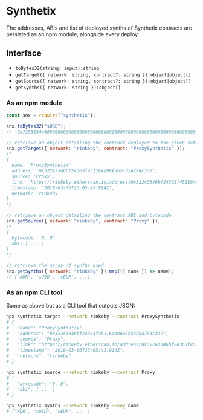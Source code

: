# Synthetix

The addresses, ABIs and list of deployed synths of Synthetix contracts are persisted as an npm module, alongside every deploy.

## Interface

- `toBytes32(string: input):string`
- `getTarget({ network: string, contract?: string }):object|object[]`
- `getSource({ network: string, contract?: string }):object|object[]`
- `getSynths({ network: string }):object[]`

### As an npm module

```javascript
const snx = require("synthetix");

snx.toBytes32("sUSD");
// '0x7355534400000000000000000000000000000000000000000000000000000000'

// retrieve an object detailing the contract deployed to the given network.
snx.getTarget({ network: "rinkeby", contract: "ProxySynthetix" });
/*
{
  name: 'ProxySynthetix',
  address: '0x322A3346bf24363f451164d96A5b5cd5A7F4c337',
  source: 'Proxy',
  link: 'https://rinkeby.etherscan.io/address/0x322A3346bf24363f451164d96A5b5cd5A7F4c337',
  timestamp: '2019-03-06T23:05:43.914Z',
  network: 'rinkeby'
}
*/

// retrieve an object detailing the contract ABI and bytecode
snx.getSource({ network: "rinkeby", contract: "Proxy" });
/*
{
  bytecode: '0..0',
  abi: [ ... ]
}
*/

// retrieve the array of synths used
snx.getSynths({ network: "rinkeby" }).map(({ name }) => name);
// ['XDR', 'sUSD', 'sEUR', ...]
```

### As an npm CLI tool

Same as above but as a CLI tool that outputs JSON:

```bash
npx synthetix target --network rinkeby --contract ProxySynthetix
# {
#   "name": "ProxySynthetix",
#   "address": "0x322A3346bf24363f451164d96A5b5cd5A7F4c337",
#   "source": "Proxy",
#   "link": "https://rinkeby.etherscan.io/address/0x322A3346bf24363f451164d96A5b5cd5A7F4c337",
#   "timestamp": "2019-03-06T23:05:43.914Z",
#   "network": "rinkeby"
# }

npx synthetix source --network rinkeby --contract Proxy
# {
#   "bytecode": "0..0",
#   "abi": [ ... ]
# }

npx synthetix synths --network rinkeby --key name
# ["XDR", "sUSD", "sEUR", ... ]
```

